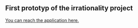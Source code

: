 ## First prototyp of the irrationality project

[You can reach the application here.](https://share.streamlit.io/fints/prototyp/main/main.py)
